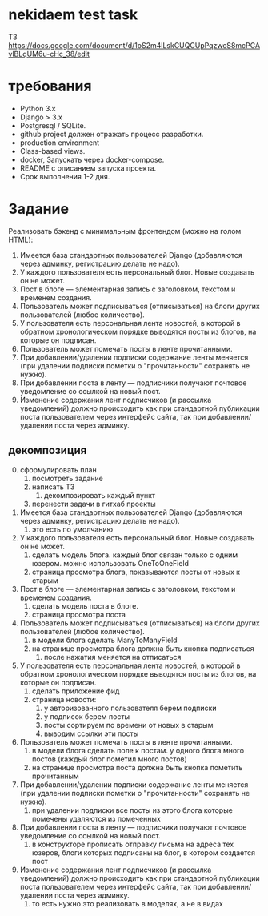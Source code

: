 # nekidaem test task


ТЗ https://docs.google.com/document/d/1oS2m4lLskCUQCUpPqzwcS8mcPCAvlBLqUM6u-cHc_38/edit

# требования

- Python 3.x
- Django > 3.х
- Postgresql / SQLite. 
- github project должен отражать процесс разработки.
- production environment
- Class-based views.
- docker, Запускать через docker-compose.
- README с описанием запуска проекта.
- Срок выполнения 1-2 дня.

# Задание

Реализовать бэкенд с минимальным фронтендом (можно на голом HTML):

1. Имеется база стандартных пользователей Django (добавляются через админку, регистрацию делать не надо).
2. У каждого пользователя есть персональный блог. Новые создавать он не может.
3. Пост в блоге — элементарная запись с заголовком, текстом и временем создания.
4. Пользователь может подписываться (отписываться) на блоги других пользователей (любое количество).
5. У пользователя есть персональная лента новостей, в которой в обратном хронологическом порядке выводятся посты из блогов, на которые он подписан.
6. Пользователь может помечать посты в ленте прочитанными.
7. При добавлении/удалении подписки содержание ленты меняется (при удалении подписки пометки о "прочитанности" сохранять не нужно).
8. При добавлении поста в ленту — подписчики получают почтовое уведомление со ссылкой на новый пост.
9. Изменение содержания лент подписчиков (и рассылка уведомлений) должно происходить как при стандартной публикации поста пользователем через интерфейс сайта, так при добавлении/удалении поста через админку.

## декомпозиция

0. сформулировать план
    1. посмотреть задание
    2. написать ТЗ
        1. декомпозировать каждый пункт
    3. перенести задачи в гитхаб проекты
1. Имеется база стандартных пользователей Django (добавляются через админку, регистрацию делать не надо).
    1. это есть по умолчанию
2. У каждого пользователя есть персональный блог. Новые создавать он не может.
    1. сделать модель блога. каждый блог связан только с одним юзером. можно использовать OneToOneField
    2. страница просмотра блога, показываются посты от новых к старым
3. Пост в блоге — элементарная запись с заголовком, текстом и временем создания.
    1. сделать модель поста в блоге.
    2. страница просмотра поста
4. Пользователь может подписываться (отписываться) на блоги других пользователей (любое количество).
    1. в модели блога сделать ManyToManyField
    2. на странице просмотра блога должна быть кнопка подписаться
        1. после нажатия меняется на отписаться
5. У пользователя есть персональная лента новостей, в которой в обратном хронологическом порядке выводятся посты из блогов, на которые он подписан.
    1. сделать приложение фид
    2. страница новости:
        1. у авторизованного пользователя берем подписки
        2. у подписок берем посты
        3. посты сортируем по времени от новых в старым
        4. выводим ссылки эти посты
6. Пользователь может помечать посты в ленте прочитанными.
    1. в модели блога сделать поле к постам. у одного блога много постов (каждый блог пометил много постов)
    2. на странице просмотра поста должна быть кнопка пометить прочитанным
7. При добавлении/удалении подписки содержание ленты меняется (при удалении подписки пометки о "прочитанности" сохранять не нужно).
    1. при удалении подписки все посты из этого блога которые помечены удаляются из помеченных
8. При добавлении поста в ленту — подписчики получают почтовое уведомление со ссылкой на новый пост.
    1. в конструкторе прописать отправку письма на адреса тех юзеров, блоги которых подписаны на блог, в котором создается пост
9. Изменение содержания лент подписчиков (и рассылка уведомлений) должно происходить как при стандартной публикации поста пользователем через интерфейс сайта, так при добавлении/удалении поста через админку.
    1. то есть нужно это реализовать в моделях, а не в видах